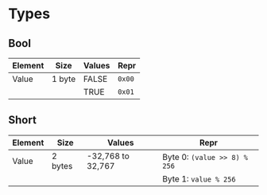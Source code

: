 # Types

## Bool

| Element | Size   | Values | Repr   |
|---------|--------|--------|--------|
| Value   | 1 byte | FALSE  | `0x00` |
|         |        | TRUE   | `0x01` |

## Short

| Element | Size    | Values            | Repr                    |
|---------|---------|-------------------|-------------------------|
| Value   | 2 bytes | -32,768 to 32,767 | Byte 0: `(value >> 8) % 256` |
|         |         |                   | Byte 1: `value % 256` |
